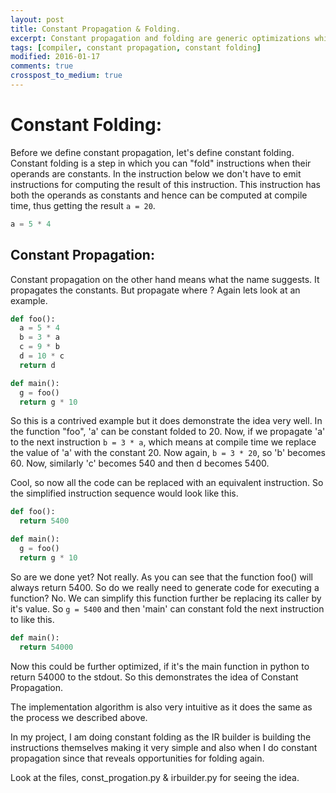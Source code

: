 ```yaml
---
layout: post
title: Constant Propagation & Folding.
excerpt: Constant propagation and folding are generic optimizations which can greatly simplify the intermediate representation. It is the basis for other optimizations like loop unrolling, loop simplification, function inlining etc.
tags: [compiler, constant propagation, constant folding]
modified: 2016-01-17
comments: true
crosspost_to_medium: true
---
```


# Constant Folding:
Before we define constant propagation, let's define constant folding. Constant folding is a step in which you can "fold" instructions when their operands are constants.
In the instruction below we don't have to emit instructions for computing the result of this instruction. This instruction has both the operands as constants and hence can be computed at compile time, thus getting the result ```a = 20```.

~~~python
a = 5 * 4
~~~

## Constant Propagation:
Constant propagation on the other hand means what the name suggests. It propagates the constants. But propagate where ? Again lets look at an example.

~~~python
def foo():
  a = 5 * 4
  b = 3 * a
  c = 9 * b
  d = 10 * c
  return d

def main():
  g = foo()
  return g * 10
~~~

So this is a contrived example but it does demonstrate the idea very well. In the function "foo", 'a' can be constant folded to 20.
Now, if we propagate 'a' to the next instruction ```b = 3 * a```, which means at compile time we replace the value of 'a' with the constant 20. Now again, ```b = 3 * 20```, so 'b' becomes 60. Now, similarly 'c' becomes 540 and then d becomes 5400.

Cool, so now all the code can be replaced with an equivalent instruction. So the simplified instruction sequence would look like this.

~~~python
def foo():
  return 5400

def main():
  g = foo()
  return g * 10
~~~

So are we done yet? Not really. As you can see that the function foo() will always return 5400. So do we really need to generate code for executing a function? No. We can simplify this function further be replacing its caller by it's value.
So ```g = 5400``` and then 'main' can constant fold the next instruction to like this.

~~~python
def main():
  return 54000
~~~

Now this could be further optimized, if it's the main function in python to return 54000 to the stdout. So this demonstrates the idea of Constant Propagation.

The implementation algorithm is also very intuitive as it does the same as the process we described above.

In my project, I am doing constant folding as the IR builder is building the instructions themselves making it very simple and also when I do constant propagation since that reveals opportunities for folding again.

Look at the files, const_progation.py & irbuilder.py for seeing the idea.
